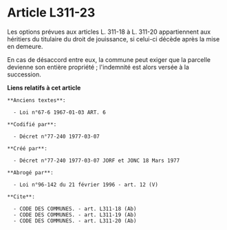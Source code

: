 # Article L311-23

Les options prévues aux articles L. 311-18 à L. 311-20 appartiennent aux héritiers du titulaire du droit de jouissance, si
celui-ci décède après la mise en demeure.

En cas de désaccord entre eux, la commune peut exiger que la parcelle devienne son entière propriété ; l'indemnité est alors
versée à la succession.

**Liens relatifs à cet article**

	**Anciens textes**:

	  - Loi n°67-6 1967-01-03 ART. 6

	**Codifié par**:

	  - Décret n°77-240 1977-03-07

	**Créé par**:

	  - Décret n°77-240 1977-03-07 JORF et JONC 18 Mars 1977

	**Abrogé par**:

	  - Loi n°96-142 du 21 février 1996 - art. 12 (V)

	**Cite**:

	  - CODE DES COMMUNES. - art. L311-18 (Ab)
	  - CODE DES COMMUNES. - art. L311-19 (Ab)
	  - CODE DES COMMUNES. - art. L311-20 (Ab)
